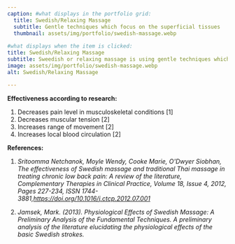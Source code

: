 ```yaml
---
caption: #what displays in the portfolio grid:
  title: Swedish/Relaxing Massage
  subtitle: Gentle techniques which focus on the superficial tissues
  thumbnail: assets/img/portfolio/swedish-massage.webp
  
#what displays when the item is clicked:
title: Swedish/Relaxing Massage
subtitle: Sweedish or relaxing massage is using gentle techniques which focus on the superficial (not deep) tissues. While it can be performed in the whole body, Sweedish massage emphasizes on physical symptoms and areas of discomfort.
image: assets/img/portfolio/swedish-massage.webp
alt: Swedish/Relaxing Massage

---
```

**Effectiveness according to research:**
1. Decreases pain level in musculoskeletal conditions [1]
2. Decreases muscular tension [2]
3. Increases range of movement [2]
4. Increases local blood circulation [2]

 
 
**References:**
1. *Sritoomma Netchanok, Moyle Wendy, Cooke Marie, O'Dwyer Siobhan, The effectiveness of Swedish massage and traditional Thai massage in treating chronic low back pain: A review of the literature, Complementary Therapies in Clinical Practice, Volume 18, Issue 4, 2012, Pages 227-234, ISSN 1744-3881,https://doi.org/10.1016/j.ctcp.2012.07.001*

2. *Jamsek, Mark. (2013). Physiological Effects of Swedish Massage: A Preliminary Analysis of the Fundamental Techniques. A preliminary analysis of the literature elucidating the physiological effects of the basic Swedish strokes.*
